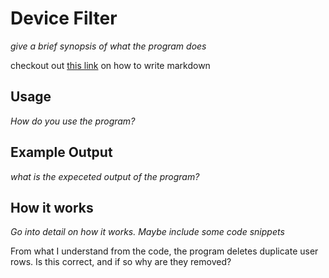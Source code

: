 # Device Filter

_give a brief synopsis of what the program does_

checkout out [this link](https://docs.github.com/en/get-started/writing-on-github/getting-started-with-writing-and-formatting-on-github/basic-writing-and-formatting-syntax) on how to write markdown

## Usage

_How do you use the program?_

## Example Output

_what is the expeceted output of the program?_

## How it works

_Go into detail on how it works. Maybe include some code snippets_

From what I understand from the code, the program deletes duplicate user rows. Is this correct, and if so why are they removed?